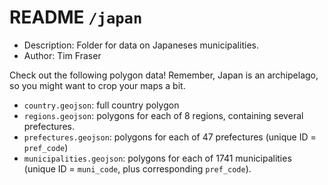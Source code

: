 # README `/japan`

- Description: Folder for data on Japaneses municipalities.
- Author: Tim Fraser

Check out the following polygon data! Remember, Japan is an archipelago, so you might want to crop your maps a bit.

- `country.geojson`: full country polygon
- `regions.geojson`: polygons for each of 8 regions, containing several prefectures.
- `prefectures.geojson`: polygons for each of 47 prefectures (unique ID = `pref_code`)
- `municipalities.geojson`: polygons for each of 1741 municipalities (unique ID = `muni_code`, plus corresponding `pref_code`).
